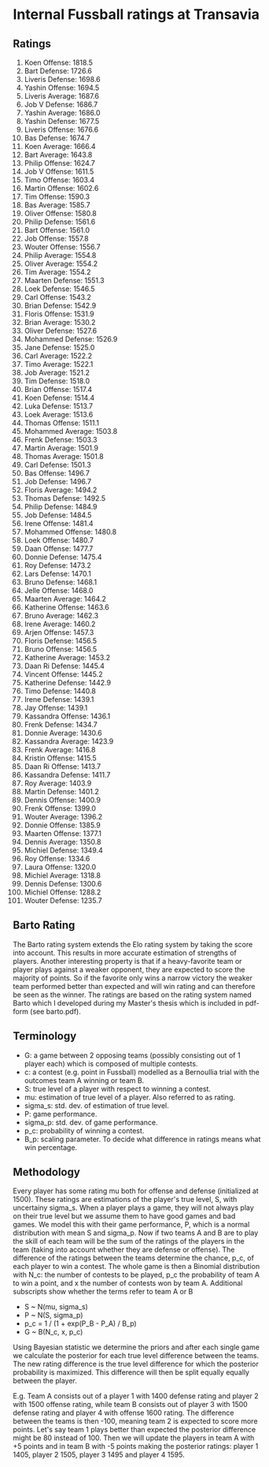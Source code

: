 # Internal Fussball ratings at Transavia
## Ratings
1. Koen Offense: 1818.5 
2. Bart Defense: 1726.6 
3. Liveris Defense: 1698.6 
4. Yashin Offense: 1694.5 
5. Liveris Average: 1687.6 
6. Job V Defense: 1686.7 
7. Yashin Average: 1686.0 
8. Yashin Defense: 1677.5 
9. Liveris Offense: 1676.6 
10. Bas Defense: 1674.7 
11. Koen Average: 1666.4 
12. Bart Average: 1643.8 
13. Philip Offense: 1624.7 
14. Job V Offense: 1611.5 
15. Timo Offense: 1603.4 
16. Martin Offense: 1602.6 
17. Tim Offense: 1590.3 
18. Bas Average: 1585.7 
19. Oliver Offense: 1580.8 
20. Philip  Defense: 1561.6 
21. Bart Offense: 1561.0 
22. Job Offense: 1557.8 
23. Wouter Offense: 1556.7 
24. Philip Average: 1554.8 
25. Oliver Average: 1554.2 
26. Tim Average: 1554.2 
27. Maarten Defense: 1551.3 
28. Loek Defense: 1546.5 
29. Carl Offense: 1543.2 
30. Brian Defense: 1542.9 
31. Floris Offense: 1531.9 
32. Brian Average: 1530.2 
33. Oliver Defense: 1527.6 
34. Mohammed Defense: 1526.9 
35. Jane Defense: 1525.0 
36. Carl Average: 1522.2 
37. Timo Average: 1522.1 
38. Job Average: 1521.2 
39. Tim Defense: 1518.0 
40. Brian Offense: 1517.4 
41. Koen Defense: 1514.4 
42. Luka Defense: 1513.7 
43. Loek Average: 1513.6 
44. Thomas Offense: 1511.1 
45. Mohammed Average: 1503.8 
46. Frenk  Defense: 1503.3 
47. Martin Average: 1501.9 
48. Thomas Average: 1501.8 
49. Carl Defense: 1501.3 
50. Bas Offense: 1496.7 
51. Job  Defense: 1496.7 
52. Floris Average: 1494.2 
53. Thomas Defense: 1492.5 
54. Philip Defense: 1484.9 
55. Job Defense: 1484.5 
56. Irene Offense: 1481.4 
57. Mohammed Offense: 1480.8 
58. Loek Offense: 1480.7 
59. Daan Offense: 1477.7 
60. Donnie Defense: 1475.4 
61. Roy Defense: 1473.2 
62. Lars Defense: 1470.1 
63. Bruno Defense: 1468.1 
64. Jelle Offense: 1468.0 
65. Maarten Average: 1464.2 
66. Katherine Offense: 1463.6 
67. Bruno Average: 1462.3 
68. Irene Average: 1460.2 
69. Arjen Offense: 1457.3 
70. Floris Defense: 1456.5 
71. Bruno Offense: 1456.5 
72. Katherine Average: 1453.2 
73. Daan Ri Defense: 1445.4 
74. Vincent Offense: 1445.2 
75. Katherine Defense: 1442.9 
76. Timo Defense: 1440.8 
77. Irene Defense: 1439.1 
78. Jay Offense: 1439.1 
79. Kassandra Offense: 1436.1 
80. Frenk Defense: 1434.7 
81. Donnie Average: 1430.6 
82. Kassandra Average: 1423.9 
83. Frenk Average: 1416.8 
84. Kristin Offense: 1415.5 
85. Daan Ri Offense: 1413.7 
86. Kassandra Defense: 1411.7 
87. Roy Average: 1403.9 
88. Martin Defense: 1401.2 
89. Dennis Offense: 1400.9 
90. Frenk Offense: 1399.0 
91. Wouter Average: 1396.2 
92. Donnie Offense: 1385.9 
93. Maarten Offense: 1377.1 
94. Dennis Average: 1350.8 
95. Michiel Defense: 1349.4 
96. Roy Offense: 1334.6 
97. Laura Offense: 1320.0 
98. Michiel Average: 1318.8 
99. Dennis Defense: 1300.6 
100. Michiel Offense: 1288.2 
101. Wouter Defense: 1235.7 

## Barto Rating
The Barto rating system extends the Elo rating system by taking the score into account. This results in more accurate estimation of strengths of players. Another interesting property is that if a heavy-favorite team or player plays against a weaker opponent, they are expected to score the majority of points. So if the favorite only wins a narrow victory the weaker team performed better than expected and will win rating and can therefore be seen as the winner. The ratings are based on the rating system named Barto which I developed during my Master's thesis which is included in pdf-form (see barto.pdf).
## Terminology
- G: a game between 2 opposing teams (possibly consisting out of 1 player each) which is composed of multiple contests.
- c: a contest (e.g. point in Fussball) modelled as a Bernoullia trial with the outcomes team A winning or team B.
- S: true level of a player with respect to winning a contest.
- mu: estimation of true level of a player. Also referred to as rating.
- sigma_s: std. dev. of estimation of true level.
- P: game performance.
- sigma_p: std. dev. of game performance.
- p_c: probability of winning a contest.
- B_p: scaling parameter. To decide what difference in ratings means what win percentage.
## Methodology
Every player has some rating mu both for offense and defense (initialized at 1500). These ratings are estimations of the player's true level, S, with uncertainy sigma_s. When a player plays a game, they will not always play on their true level but we assume them to have good games and bad games. We model this with their game performance, P, which is a normal distribution with mean S and sigma_p. Now if two teams A and B are to play the skill of each team will be the sum of the ratings of the players in the team (taking into account whether they are defense or offense). The difference of the ratings between the teams determine the chance, p_c, of each player to win a contest. The whole game is then a Binomial distribution with N_c: the number of contests to be played, p_c the probability of team A to win a point, and x the number of contests won by team A. Additional subscripts show whether the terms refer to team A or B
- S ~ N(mu, sigma_s)
- P ~ N(S, sigma_p)
- p_c = 1 / (1 + exp(P_B - P_A) / B_p)
- G ~ B(N_c, x, p_c)

Using Bayesian statistic we determine the priors and after each single game we calculate the posterior for each true level difference between the teams. The new rating difference is the true level difference for which the posterior probability is maximized. This difference will then be split equally equally between the player. 

E.g. Team A consists out of a player 1 with 1400 defense rating and player 2 with 1500 offense rating, while team B consists out of player 3 with 1500 defense rating and player 4 with offense 1600 rating. The difference between the teams is then -100, meaning team 2 is expected to score more points. Let's say team 1 plays better than expected the posterior difference might be 80 instead of 100. Then we will update the players in team A with +5 points and in team B with -5 points making the posterior ratings: player 1 1405, player 2 1505, player 3 1495 and player 4 1595.